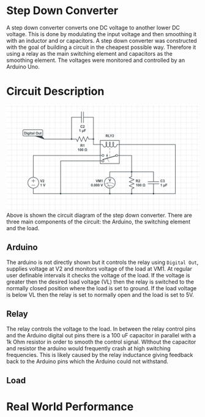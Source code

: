 # Step Down Converter
A step down converter converts one DC voltage to another lower DC voltage. 
This is done by modulating the input voltage and then smoothing it with an inductor and or capacitors.
A step down converter was constructed with the goal of building a circuit in the cheapest possible way. 
Therefore it using a relay as the main switching element and capacitors as the smoothing element. The voltages were monitored and controlled by an Arduino Uno.

# Circuit Description
![Circuit Diagram](circuit_diagram.png)
Above is shown the circuit diagram of the step down converter. There are three main components of the circuit: the Arduino, the switching element and the load.
## Arduino
The arduino is not directly shown but it controls the relay using `Digital Out`, supplies voltage at V2 and monitors voltage of the load at VM1. At regular user definable intervals it checks the voltage of the load. If the voltage is greater then the desired load voltage (VL) then the relay is switched to the normally closed position where the load is set to ground. If the load voltage is below VL then the relay is set to normally open and the load is set to 5V.
## Relay
The relay controls the voltage to the load. In between the relay control pins and the Arduino digital out pins there is a 100 uF capacitor in parallel with a 1k Ohm resistor in order to smooth the control signal. WIthout the capacitor and resistor the arduino would frequently crash at high switching frequencies. This is likely caused by the relay inductance giving feedback back to the Arduino pins which the Arduino could not withstand.
## Load
# Real World Performance